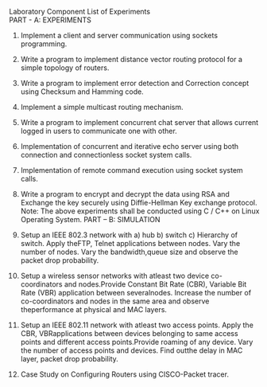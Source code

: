 
Laboratory Component 
List of Experiments  
PART - A: EXPERIMENTS  
1. Implement a client and server communication using sockets programming.  
2. Write a program to implement distance vector routing protocol for a simple topology of  routers.  
3. Write a program to implement error detection and Correction concept using Checksum and  Hamming code.  
4. Implement a simple multicast routing mechanism.  
5. Write a program to implement concurrent chat server that allows current logged in users to  communicate one with other. 


6. Implementation of concurrent and iterative echo server using both connection and  connectionless socket system calls.  
7. Implementation of remote command execution using socket system calls.  
8. Write a program to encrypt and decrypt the data using RSA and Exchange the key securely  using Diffie-Hellman Key exchange protocol.  
Note: The above experiments shall be conducted using C / C++ on Linux Operating System.  PART – B: SIMULATION 
1. Setup an IEEE 802.3 network with a) hub b) switch c) Hierarchy of switch. Apply theFTP, Telnet  applications between nodes. Vary the number of nodes. Vary the bandwidth,queue size and observe  the packet drop probability.  
2. Setup a wireless sensor networks with atleast two device co-coordinators and nodes.Provide  Constant Bit Rate (CBR), Variable Bit Rate (VBR) application between severalnodes. Increase the  number of co-coordinators and nodes in the same area and observe theperformance at physical and  MAC layers.  
3. Setup an IEEE 802.11 network with atleast two access points. Apply the CBR, VBRapplications  between devices belonging to same access points and different access points.Provide roaming of any  device. Vary the number of access points and devices. Find outthe delay in MAC layer, packet drop  probability.  
4. Case Study on Configuring Routers using CISCO-Packet tracer. 

